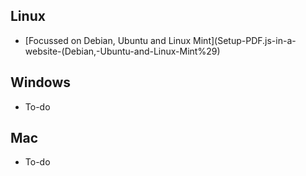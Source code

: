 ## Linux

* [Focussed on Debian, Ubuntu and Linux Mint](Setup-PDF.js-in-a-website-(Debian,-Ubuntu-and-Linux-Mint%29)

## Windows

* To-do

## Mac

* To-do